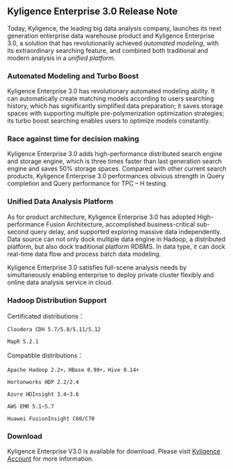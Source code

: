 ## Kyligence Enterprise 3.0 Release Note

Today, Kyligence, the leading big data analysis company, launches its next generation enterprise data warehouse product and Kyligence Enterprise 3.0, a solution that has revolutionarily achieved *automated modeling*, with its extraordinary searching feature, and combined both traditional and modern analysis in a *unified platform*. 

### **Automated Modeling and Turbo Boost**

Kyligence Enterprise 3.0 has revolutionary automated modeling ability. It can automatically create matching models according to users searching history, which has significantly simplified data preparation; it saves storage spaces with supporting multiple pre-polymerization optimization strategies; its turbo boost searching enables users to optimize models constantly.

### **Race against time for decision making**

Kyligence Enterprise 3.0 adds high-performance distributed search engine and storage engine, which is three times faster than last generation search engine and saves 50% storage spaces. Compared with other current search products, Kyligence Enterprise 3.0 performances obvious strength in Query completion and Query performance for TPC – H testing.

### **Unified Data Analysis Platform**

As for product architecture, Kyligence Enterprise 3.0 has adopted High-performance Fusion Architecture, accomplished business-critical sub-second query delay, and supported exploring massive data independently.  Data source can not only dock multiple data engine in Hadoop, a distributed platform, but also dock traditional platform RDBMS. In data type, it can dock real-time data flow and process batch data modeling.

Kyligence Enterprise 3.0 satisfies full-scene analysis needs by simultaneously enabling enterprise to deploy private cluster flexibly and online data analysis service in cloud.

### Hadoop Distribution Support

  Certificated distributions：

  	Cloudera CDH 5.7/5.8/5.11/5.12

  	MapR 5.2.1

  Compatible distributions：

  	Apache Hadoop 2.2+，HBase 0.98+，Hive 0.14+

  	Hortonworks HDP 2.2/2.4

  	Azure HDInsight 3.4~3.6 

  	AWS EMR 5.1~5.7

  	Huawei FusionInsight C60/C70

### Download

Kyligence Enterprise V3.0 is available for download. Please visit [Kyligence Account](http://download.kyligence.io/ ) for more information.
